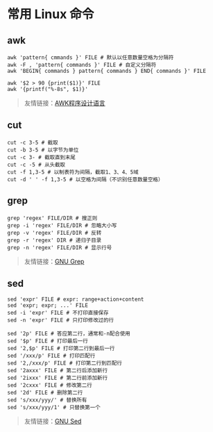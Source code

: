# 常用 Linux 命令

## awk

```shell
awk 'pattern{ cmmands }' FILE # 默认以任意数量空格为分隔符
awk -F , 'pattern{ commands }' FILE # 自定义分隔符
awk 'BEGIN{ commands } pattern{ commands } END{ commands }' FILE

awk '$2 > 90 {print($1)}' FILE
awk '{printf("%-8s", $1)}'
```

> 友情链接：[AWK程序设计语言](https://awk.readthedocs.io/en/latest/index.html)

## cut

```shell
cut -c 3-5 # 截取
cut -b 3-5 # 以字节为单位
cut -c 3- # 截取直到末尾
cut -c -5 # 从头截取
cut -f 1,3-5 # 以制表符为间隔，截取1、3、4、5域
cut -d ' ' -f 1,3-5 # 以空格为间隔（不识别任意数量空格）
```

## grep

```shell
grep 'regex' FILE/DIR # 搜正则
grep -i 'regex' FILE/DIR # 忽略大小写
grep -v 'regex' FILE/DIR # 反转
grep -r 'regex' DIR # 递归子目录
grep -n 'regex' FILE/DIR # 显示行号
```

> 友情链接：[GNU Grep](https://www.gnu.org/software/grep/manual/grep.html)

## sed

```shell
sed 'expr' FILE # expr: range+action+content
sed 'expr; expr; ...' FILE
sed -i 'expr' FILE # 不打印直接保存
sed -n 'expr' FILE # 只打印修改过的行

sed '2p' FILE # 答应第二行，通常和-n配合使用
sed '$p' FILE # 打印最后一行
sed '2,$p' FILE # 打印第二行到最后一行
sed '/xxx/p' FILE # 打印匹配行
sed '2,/xxx/p' FILE # 打印第二行到匹配行
sed '2axxx' FILE # 第二行后添加新行
sed '2ixxx' FILE # 第二行前添加新行
sed '2cxxx' FILE # 修改第二行
sed '2d' FILE # 删除第二行
sed 's/xxx/yyy/' # 替换所有
sed 's/xxx/yyy/1' # 只替换第一个
```

> 友情链接：[GNU Sed](https://www.gnu.org/software/sed/manual/sed.html)
